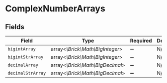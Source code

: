 # ComplexNumberArrays


## Fields

| Field                           | Type                            | Required                        | Description                     |
| ------------------------------- | ------------------------------- | ------------------------------- | ------------------------------- |
| `bigintArray`                   | array<*\Brick\Math\BigInteger*> | :heavy_minus_sign:              | N/A                             |
| `bigintStrArray`                | array<*\Brick\Math\BigInteger*> | :heavy_minus_sign:              | N/A                             |
| `decimalArray`                  | array<*\Brick\Math\BigDecimal*> | :heavy_minus_sign:              | N/A                             |
| `decimalStrArray`               | array<*\Brick\Math\BigDecimal*> | :heavy_minus_sign:              | N/A                             |